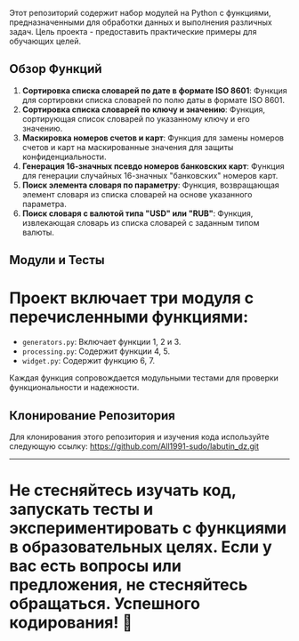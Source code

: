 Этот репозиторий содержит набор модулей на Python с функциями, предназначенными для обработки данных и выполнения различных задач. Цель проекта - предоставить практические примеры для обучающих целей.

## Обзор Функций

1. **Сортировка списка словарей по дате в формате ISO 8601**: Функция для сортировки списка словарей по полю даты в формате ISO 8601.
2. **Сортировка списка словарей по ключу и значению**: Функция, сортирующая список словарей по указанному ключу и его значению.
3. **Маскировка номеров счетов и карт**: Функция для замены номеров счетов и карт на маскированные значения для защиты конфиденциальности.
4. **Генерация 16-значных псевдо номеров банковских карт**: Функция для генерации случайных 16-значных "банковских" номеров карт.
5. **Поиск элемента словаря по параметру**: Функция, возвращающая элемент словаря из списка словарей на основе указанного параметра.
6. **Поиск словаря с валютой типа "USD" или "RUB"**: Функция, извлекающая словарь из списка словарей с заданным типом валюты.

## Модули и Тесты

# Проект включает три модуля с перечисленными функциями:

- `generators.py`: Включает функции 1, 2 и 3.
- `processing.py`: Содержит функции 4, 5.
- `widget.py`: Содержит функцию 6, 7.

Каждая функция сопровождается модульными тестами для проверки функциональности и надежности.

## Клонирование Репозитория

Для клонирования этого репозитория и изучения кода используйте следующую ссылку:
https://github.com/All1991-sudo/labutin_dz.git


---

# Не стесняйтесь изучать код, запускать тесты и экспериментировать с функциями в образовательных целях. Если у вас есть вопросы или предложения, не стесняйтесь обращаться. Успешного кодирования! 🚀
